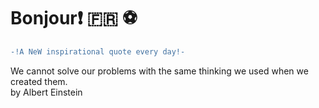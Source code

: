 # Bonjour:exclamation: :fr: :soccer:
``` diff \
-!A NeW inspirational quote every day!- 
```
We cannot solve our problems with the same thinking we used when we created them. \
by Albert Einstein